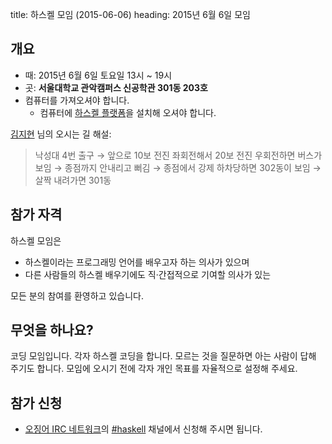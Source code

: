 title: 하스켈 모임 (2015-06-06)
heading: 2015년 6월 6일 모임

## 개요

- 때: 2015년 6월 6일 토요일 13시 ~ 19시
- 곳: <strong>서울대학교 관악캠퍼스 신공학관 301동 203호</strong>
- 컴퓨터를 가져오셔야 합니다.
    - 컴퓨터에 [하스켈 플랫폼](https://www.haskell.org/platform/)을 설치해 오셔야 합니다.

[김지현](http://hyeon.me) 님의 오시는 길 해설:

> 낙성대 4번 출구 → 앞으로 10보 전진 좌회전해서 20보 전진 우회전하면 버스가 보임 → 종점까지 안내리고 뻐김 → 종점에서 강제 하차당하면 302동이 보임 → 살짝 내려가면 301동

## 참가 자격

하스켈 모임은

- 하스켈이라는 프로그래밍 언어를 배우고자 하는 의사가 있으며
- 다른 사람들의 하스켈 배우기에도 직·간접적으로 기여할 의사가 있는

모든 분의 참여를 환영하고 있습니다.

## 무엇을 하나요?

코딩 모임입니다. 각자 하스켈 코딩을 합니다. 모르는 것을 질문하면 아는 사람이 답해 주기도 합니다. 모임에 오시기 전에 각자 개인 목표를 자율적으로 설정해 주세요.

## 참가 신청

- [오징어 IRC 네트워크](http://ozinger.org)의 [#haskell](irc://irc.ozinger.org/#haskell) 채널에서 신청해 주시면 됩니다.
